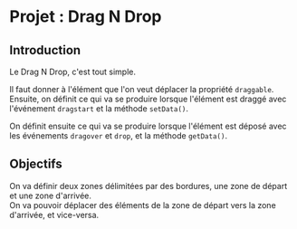 # Projet : Drag N Drop

## Introduction
Le Drag N Drop, c'est tout simple.

Il faut donner à l'élément que l'on veut déplacer la propriété `draggable`.
Ensuite, on définit ce qui va se produire lorsque l'élément est draggé avec l'événement `dragstart` et la méthode `setData()`.

On définit ensuite ce qui va se produire lorsque l'élément est déposé avec les événements `dragover` et  `drop`, et la méthode `getData()`.

## Objectifs
On va définir deux zones délimitées par des bordures, une zone de départ et une zone d'arrivée.  
On va pouvoir déplacer des éléments de la zone de départ vers la zone d'arrivée, et vice-versa.